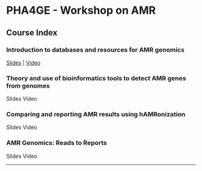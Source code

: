 # PHA4GE - Workshop on AMR

## Course Index

### Introduction to databases and resources for AMR genomics

[Slides](https://pha4ge.org/wp-content/uploads/2021/10/1.kara_tsang_databases_and_resources_for_amr_genomics.pdf) | [Video](https://www.youtube.com/watch?v=JJbyFi3IdF4&list=PLwfIvG-RsIuTp6zDaBhcDVC7OthvF5Hpx&index=3)

### Theory and use of bioinformatics tools to detect AMR genes from genomes

Slides Video

### Comparing and reporting AMR results using hAMRonization

Slides Video

### AMR Genomics: Reads to Reports

Slides Video

---
